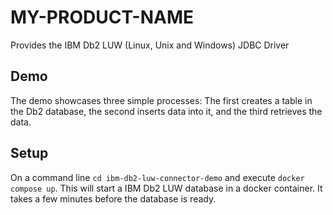 # MY-PRODUCT-NAME

Provides the IBM Db2 LUW (Linux, Unix and Windows) JDBC Driver

## Demo

The demo showcases three simple processes: The first creates a table in the Db2 database, the second inserts data into it, and the third retrieves the data.

## Setup

On a command line `cd ibm-db2-luw-connector-demo` and execute `docker compose up`.
This will start a IBM Db2 LUW database in a docker container.
It takes a few minutes before the database is ready.
